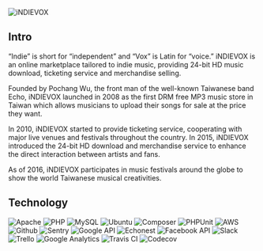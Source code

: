 ![iNDIEVOX](https://raw.githubusercontent.com/indievox-inc/iNDIEVOX-Web-Profile/master/image/logo.png)

## Intro

“Indie” is short for “independent” and “Vox” is Latin for “voice.” iNDIEVOX is an online marketplace tailored to indie music, providing 24-bit HD music download, ticketing service and merchandise selling.

Founded by Pochang Wu, the front man of the well-known Taiwanese band Echo, iNDIEVOX launched in 2008 as the first DRM free MP3 music store in Taiwan which allows musicians to upload their songs for sale at the price they want.

In 2010, iNDIEVOX started to provide ticketing service, cooperating with major live venues and festivals throughout the country. In 2015, iNDIEVOX introduced the 24-bit HD download and merchandise service to enhance the direct interaction between artists and fans.

As of 2016, iNDIEVOX participates in music festivals around the globe to show the world Taiwanese musical creativities.

## Technology

![Apache](https://raw.githubusercontent.com/indievox-inc/iNDIEVOX-Web-Profile/master/image/apache-logo.jpg)
![PHP](https://raw.githubusercontent.com/indievox-inc/iNDIEVOX-Web-Profile/master/image/php-logo.png)
![MySQL](https://raw.githubusercontent.com/indievox-inc/iNDIEVOX-Web-Profile/master/image/mysql-logo.png)
![Ubuntu](https://raw.githubusercontent.com/indievox-inc/iNDIEVOX-Web-Profile/master/image/ubuntu-logo.png?1)
![Composer](https://raw.githubusercontent.com/indievox-inc/iNDIEVOX-Web-Profile/master/image/composer-logo.jpg?1)
![PHPUnit](https://raw.githubusercontent.com/indievox-inc/iNDIEVOX-Web-Profile/master/image/phpunit-logo.jpg)
![AWS](https://raw.githubusercontent.com/indievox-inc/iNDIEVOX-Web-Profile/master/image/aws-logo.png)
![Github](https://raw.githubusercontent.com/indievox-inc/iNDIEVOX-Web-Profile/master/image/github-logo.jpg)
![Sentry](https://raw.githubusercontent.com/indievox-inc/iNDIEVOX-Web-Profile/master/image/sentry-logo.png)
![Google API](https://raw.githubusercontent.com/indievox-inc/iNDIEVOX-Web-Profile/master/image/google-api-logo.png)
![Echonest](https://raw.githubusercontent.com/indievox-inc/iNDIEVOX-Web-Profile/master/image/echonest-logo.png?2)
![Facebook API](https://raw.githubusercontent.com/indievox-inc/iNDIEVOX-Web-Profile/master/image/facebook-developers-logo.png?1)
![Slack](https://raw.githubusercontent.com/indievox-inc/iNDIEVOX-Web-Profile/master/image/slack-logo.jpg)
![Trello](https://raw.githubusercontent.com/indievox-inc/iNDIEVOX-Web-Profile/master/image/trello-logo.png)
![Google Analytics](https://raw.githubusercontent.com/indievox-inc/iNDIEVOX-Web-Profile/master/image/google-analytics-logo.png)
![Travis CI](https://raw.githubusercontent.com/indievox-inc/iNDIEVOX-Web-Profile/master/image/travis-logo.png?1)
![Codecov](https://raw.githubusercontent.com/indievox-inc/iNDIEVOX-Web-Profile/master/image/codecov-logo.png?1)